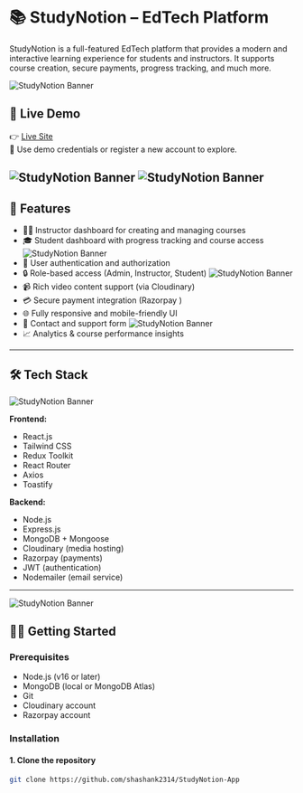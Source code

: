 # 📚 StudyNotion – EdTech Platform

StudyNotion is a full-featured EdTech platform that provides a modern and interactive learning experience for students and instructors. It supports course creation, secure payments, progress tracking, and much more.

![StudyNotion Banner](src/assets/Readmeimages/1.png)
## 🔗 Live Demo

👉 [Live Site](https://study-notion-app-two.vercel.app/)  
🔐 Use demo credentials or register a new account to explore.

![StudyNotion Banner](src/assets/Readmeimages/7.png)
![StudyNotion Banner](src/assets/Readmeimages/8.png)
---

## 🚀 Features

- 👨‍🏫 Instructor dashboard for creating and managing courses
- 🎓 Student dashboard with progress tracking and course access
  ![StudyNotion Banner](src/assets/Readmeimages/2.png)
- 🧾 User authentication and authorization
- 🔒 Role-based access (Admin, Instructor, Student)
 ![StudyNotion Banner](src/assets/Readmeimages/3.png)
- 📹 Rich video content support (via Cloudinary)
- 💳 Secure payment integration (Razorpay )
- 🌐 Fully responsive and mobile-friendly UI
- 📨 Contact and support form
  ![StudyNotion Banner](src/assets/Readmeimages/6.png)
- 📈 Analytics & course performance insights

---

## 🛠️ Tech Stack
![StudyNotion Banner](src/assets/Readmeimages/5.png)

**Frontend:**
- React.js
- Tailwind CSS
- Redux Toolkit
- React Router
- Axios
- Toastify

**Backend:**
- Node.js
- Express.js
- MongoDB + Mongoose
- Cloudinary (media hosting)
- Razorpay (payments)
- JWT (authentication)
- Nodemailer (email service)

---
![StudyNotion Banner](src/assets/Readmeimages/4.png)
## 🧑‍💻 Getting Started

### Prerequisites

- Node.js (v16 or later)
- MongoDB (local or MongoDB Atlas)
- Git
- Cloudinary account
- Razorpay account

### Installation

#### 1. Clone the repository

```bash
git clone https://github.com/shashank2314/StudyNotion-App
